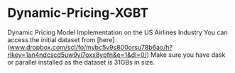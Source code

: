 # Dynamic-Pricing-XGBT
Dynamic Pricing Model Implementation on the US Airlines Industry
You can access the initial dataset from [here] (www.dropbox.com/scl/fo/mybc5v9s800orsu78b6ao/h?rlkey=1an4ndcscd5uw9yi7oxx8ypfn&e=1&dl=0/)
Make sure you have dask or parallel installed as the dataset is 31GBs in size.
